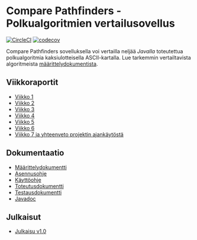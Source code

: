 # Compare Pathfinders - Polkualgoritmien vertailusovellus

[![CircleCI](https://circleci.com/gh/jsalojuuri/compare-pathfinders.svg?style=svg)](https://circleci.com/gh/jsalojuuri/compare-pathfinders)
[![codecov](https://codecov.io/gh/jsalojuuri/compare-pathfinders/branch/master/graph/badge.svg)](https://codecov.io/gh/jsalojuuri/compare-pathfinders)


Compare Pathfinders sovelluksella voi vertailla neljää *Javalla* toteutettua polkualgoritmia kaksiulotteisella ASCII-kartalla. Lue tarkemmin vertailtavista algoritmeista [määrittelydokumentista](./documentation/definition.md).

## Viikkoraportit

* [Viikko 1](./documentation/reports/weeklyreport1.md)
* [Viikko 2](./documentation/reports/weeklyreport2.md)
* [Viikko 3](./documentation/reports/weeklyreport3.md)
* [Viikko 4](./documentation/reports/weeklyreport4.md)
* [Viikko 5](./documentation/reports/weeklyreport5.md)
* [Viikko 6](./documentation/reports/weeklyreport6.md)
* [Viikko 7 ja yhteenveto projektin ajankäytöstä](./documentation/reports/weeklyreport7.md)

## Dokumentaatio

* [Määrittelydokumentti](./documentation/definition.md)
* [Asennusohje](./documentation/installation.md)
* [Käyttöohje](./documentation/manual.md)
* [Toteutusdokumentti](./documentation/implementation.md)
* [Testausdokumentti](./documentation/testing.md)
* [Javadoc](./documentation/javadoc/)

## Julkaisut

* [Julkaisu v1.0](https://github.com/jsalojuuri/compare-pathfinders/releases/tag/v1.0)
